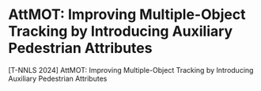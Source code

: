 # AttMOT: Improving Multiple-Object Tracking by Introducing Auxiliary Pedestrian Attributes
[T-NNLS 2024] AttMOT: Improving Multiple-Object Tracking by Introducing Auxiliary Pedestrian Attributes
